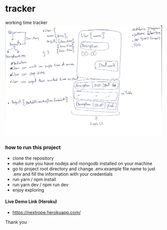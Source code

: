 # tracker
working time tracker
![diagram](https://raw.githubusercontent.com/felmez/tracker/main/diagram.jpeg?token=ADMG2PIXNBNYZVEEF7564E3B24P5E)
### how to run this project
- clone the repository
- make sure you have nodejs and mongodb installed on your machine
- go to project root directory and change .env.example file name to just .env and fill the information with your credentials
- run yarn / npm install
- run yarn dev / npm run dev 
- enjoy exploring

#### Live Demo Link (Heroku)
- https://nextrope.herokuapp.com/


Thank you
